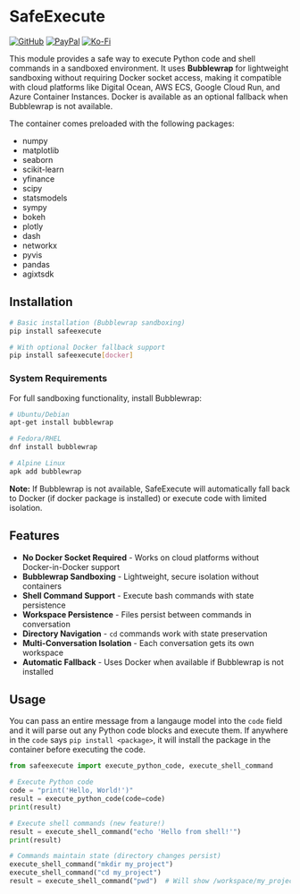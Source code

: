 # SafeExecute

[![GitHub](https://img.shields.io/badge/GitHub-Sponsor%20Josh%20XT-blue?logo=github&style=plastic)](https://github.com/sponsors/Josh-XT) [![PayPal](https://img.shields.io/badge/PayPal-Sponsor%20Josh%20XT-blue.svg?logo=paypal&style=plastic)](https://paypal.me/joshxt) [![Ko-Fi](https://img.shields.io/badge/Kofi-Sponsor%20Josh%20XT-blue.svg?logo=kofi&style=plastic)](https://ko-fi.com/joshxt)

This module provides a safe way to execute Python code and shell commands in a sandboxed environment. It uses **Bubblewrap** for lightweight sandboxing without requiring Docker socket access, making it compatible with cloud platforms like Digital Ocean, AWS ECS, Google Cloud Run, and Azure Container Instances. Docker is available as an optional fallback when Bubblewrap is not available.

The container comes preloaded with the following packages:

- numpy
- matplotlib
- seaborn
- scikit-learn
- yfinance
- scipy
- statsmodels
- sympy
- bokeh
- plotly
- dash
- networkx
- pyvis
- pandas
- agixtsdk

## Installation

```bash
# Basic installation (Bubblewrap sandboxing)
pip install safeexecute

# With optional Docker fallback support
pip install safeexecute[docker]
```

### System Requirements

For full sandboxing functionality, install Bubblewrap:

```bash
# Ubuntu/Debian
apt-get install bubblewrap

# Fedora/RHEL  
dnf install bubblewrap

# Alpine Linux
apk add bubblewrap
```

**Note:** If Bubblewrap is not available, SafeExecute will automatically fall back to Docker (if docker package is installed) or execute code with limited isolation.

## Features

- **No Docker Socket Required** - Works on cloud platforms without Docker-in-Docker support
- **Bubblewrap Sandboxing** - Lightweight, secure isolation without containers
- **Shell Command Support** - Execute bash commands with state persistence
- **Workspace Persistence** - Files persist between commands in conversation
- **Directory Navigation** - `cd` commands work with state preservation  
- **Multi-Conversation Isolation** - Each conversation gets its own workspace
- **Automatic Fallback** - Uses Docker when available if Bubblewrap is not installed

## Usage

You can pass an entire message from a langauge model into the `code` field and it will parse out any Python code blocks and execute them.  If anywhere in the `code` says `pip install <package>`, it will install the package in the container before executing the code.

```python
from safeexecute import execute_python_code, execute_shell_command

# Execute Python code
code = "print('Hello, World!')"
result = execute_python_code(code=code)
print(result)

# Execute shell commands (new feature!)
result = execute_shell_command("echo 'Hello from shell!'")
print(result)

# Commands maintain state (directory changes persist)
execute_shell_command("mkdir my_project")
execute_shell_command("cd my_project")
result = execute_shell_command("pwd")  # Will show /workspace/my_project
```
